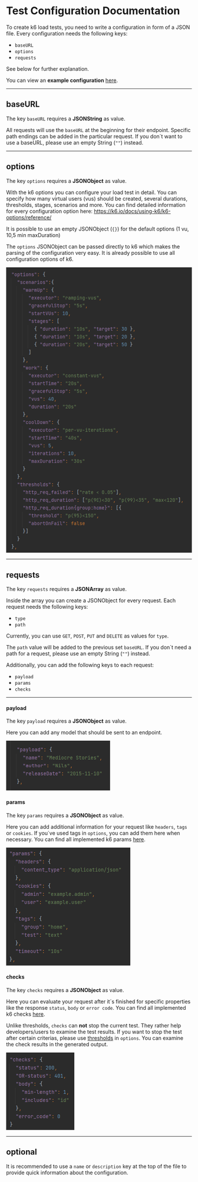 # Test Configuration Documentation

To create k6 load tests, you need to write a configuration in form of a JSON file.
Every configuration needs the following keys:
- `baseURL`
- `options`
- `requests`

See below for further explanation.

You can view an **example configuration** [here](../src/main/resources/config/grafanaConfig.json).

---
## baseURL

The key `baseURL` requires a **JSONString** as value.

All requests will use the `baseURL` at the beginning for their endpoint.
Specific path endings can be added in the particular request.
If you don´t want to use a baseURL, please use an empty String (`""`) instead.

---
## options

The key `options` requires a **JSONObject** as value.

With the k6 options you can configure your load test in detail. You can specify
how many virtual users (vus) should be created, several durations, thresholds, stages, scenarios and more.
You can find detailed information for every configuration option here: https://k6.io/docs/using-k6/k6-options/reference/

It is possible to use an empty JSONObject (`{}`) for the default options (1 vu, 10,5 min maxDuration)

The `options` JSONObject can be passed directly to k6 which makes the parsing of the configuration very easy.
It is already possible to use all configuration options of k6.

![screenshot of example options object](images/optionsExample.png)

---
## requests

The key `requests` requires a **JSONArray** as value.

Inside the array you can create a JSONObject for every request. Each request needs the following keys:

- `type`
- `path`

Currently, you can use `GET`, `POST`, `PUT` and `DELETE` as values for `type`.

The `path` value will be added to the previous set `baseURL`. If you don´t need a path for a request,
please use an empty String (`""`) instead.

Additionally, you can add the following keys to each request:

- `payload`
- `params`
- `checks`

---
#### payload

The key `payload` requires a **JSONObject** as value.

Here you can add any model that should be sent to an endpoint.

![screenshot of example payload object](images/payloadExample.png)

#### params

The key `params` requires a **JSONObject** as value.

Here you can add additional information for your request like `headers`, `tags` or `cookies`.
If you´ve used tags in `options`, you can add them here when necessary.
You can find all implemented k6 params [here](../README.md#implemented-features).

![screenshot of example params object](images/paramsExample.png)

#### checks

The key `checks` requires a **JSONObject** as value.

Here you can evaluate your request after it´s finished for specific properties like 
the response `status`, `body` or `error code`.
You can find all implemented k6 checks [here](../README.md#implemented-features).

Unlike thresholds, `checks` can **not** stop the current test. They rather help developers/users to examine the test results.
If you want to stop the test after certain criterias, please use [thresholds](https://k6.io/docs/using-k6/thresholds/)
in `options`. You can examine the check results in the generated output.


![screenshot of example checks object](images/checksExample.png)

---
## optional

It is recommended to use a `name` or `description` key at the top of the file to provide quick information 
about the configuration.